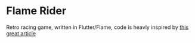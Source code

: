 # Flame Rider

Retro racing game, written in Flutter/Flame, code is heavly inspired by [this great article](https://codeincomplete.com/posts/javascript-racer-v1-straight/)
